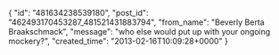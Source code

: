  {
   "id": "481634238539180",
   "post_id": "462493170453287_481521431883794",
   "from_name": "Beverly Berta Braakschmack",
   "message": "who else would put up with your ongoing mockery?",
   "created_time": "2013-02-16T10:09:28+0000"
 }

